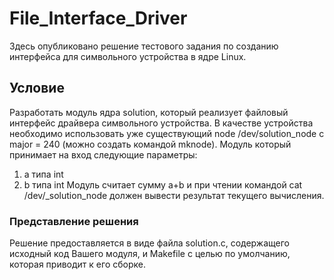 # File_Interface_Driver
Здесь опубликовано решение тестового задания по созданию интерфейса для символьного устройства в ядре Linux.
## Условие
Разработать модуль ядра solution, который реализует файловый интерфейс драйвера символьного устройства. В качестве устройства необходимо использовать уже существующий node /dev/solution_node с major = 240 (можно создать командой mknode). Модуль который принимает на вход следующие параметры:
1) a типа int
2) b типа int
Модуль считает сумму a+b и при чтении командой cat /dev/_solution_node должен вывести результат текущего вычисления.
### Представление решения
Решение предоставляется в виде файла solution.c, содержащего исходный код Вашего модуля, и Makefile с целью по умолчанию, которая приводит к его сборке.